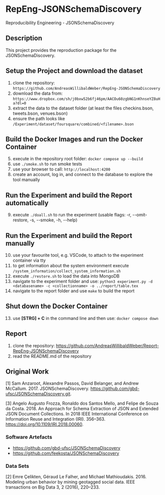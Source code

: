 # RepEng-JSONSchemaDiscovery

Reproducibility Engineering - JSONSchemaDiscovery

## Description

This project provides the reproduction package for 
the JSONSchemaDiscovery.

## Setup the Project and download the dataset

1. clone the repository: ```https://github.com/AndreasWillibaldWeber/RepEng-JSONSchemaDiscovery```
2. download the data from: ```https://www.dropbox.com/sh/j0bxw52b6fj46pm/AACOu60zgbNG1nKhnseYZ8uHa?dl=0```
3. extract the data to the dataset folder (at least the files checkins.bson, tweets.bson, venues.bson)
4. ensure the path looks like ```/Experiment/dataset/foursquare/combined/<filename>.bson```

## Build the Docker Images and run the Docker Container

5. execute in the repository root folder: ```docker compose up --build```
6. use ```./smoke.sh``` to run smoke tests
7. use your browser to call: ```http://localhost:4200```
8. create an account, log in, and connect to the database to explore the tool manually

## Run the Experiment and build the Report automatically

9. execute ```./doall.sh``` to run the experiment (usable flags: -r, --omit-restore, -s, --smoke, -h, --help)

## Run the Experiment and build the Report manually

10. use your favourite tool, e.g. VSCode, to attach to the experiment container via tty
13. to get information about the system environment execute ```/system_information/collect_system_information.sh```
12. execute ```./restore.sh``` to load the data into MongoDB
13. navigate to the experiment folder and use: ```python3 experiment.py -d <databasename> -c <collectionname> -o ../report/table.tex```
14. navigate to the report folder and use ```make``` to build the report

## Shut down the Docker Container

13. use **[STRG] + C** in the command line and then use: ```docker compose down```

## Report

1. clone the repository: https://github.com/AndreasWillibaldWeber/Report-RepEng-JSONSchemaDiscovery
2. read the README.md of the repository

## Original Work

[1] Sam Anzaroot, Alexandre Passos, David Belanger, and Andrew McCallum. 2017.
    JSONSchemaDiscovery. https://github.com/gbd-ufsc/JSONSchemaDiscovery.git.

[3] Angelo Augusto Frozza, Ronaldo dos Santos Mello, and Felipe de Souza da Costa.
    2018. An Approach for Schema Extraction of JSON and Extended JSON Document Collections.
    In 2018 IEEE International Conference on Information Reuse and
    Integration (IRI). 356–363. https://doi.org/10.1109/IRI.2018.00060.

### Software Artefacts

* https://github.com/gbd-ufsc/JSONSchemaDiscovery
* https://github.com/feekosta/JSONSchemaDiscovery

### Data Sets

[2] Emre Çelikten, Géraud Le Falher, and Michael Mathioudakis. 2016. Modeling
urban behavior by mining geotagged social data. IEEE transactions on Big Data 3,
2 (2016), 220–233.

